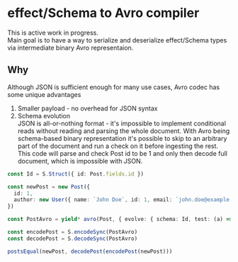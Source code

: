 # effect/Schema to Avro compiler

This is active work in progress.  
Main goal is to have a way to serialize and deserialize effect/Schema types via intermediate binary Avro representaion.

## Why

Although JSON is sufficient enough for many use cases, Avro codec has some unique advantages

1. Smaller payload - no overhead for JSON syntax
2. Schema evolution  
JSON is all-or-nothing format - it's impossible to implement conditional reads without reading and parsing the whole document.
With Avro being schema-based binary representation it's possible to skip to an arbitrary part of the document and run a check on it before ingesting the rest.  
This code will parse and check Post id to be 1 and only then decode full document, which is impossible with JSON.
```ts
const Id = S.Struct({ id: Post.fields.id })

const newPost = new Post({
  id: 1,
  author: new User({ name: `John Doe`, id: 1, email: `john.doe@example.com` }),
})

const PostAvro = yield* avro(Post, { evolve: { schema: Id, test: (a) => a.id === 1 } })

const encodePost = S.encodeSync(PostAvro)
const decodePost = S.decodeSync(PostAvro)

postsEqual(newPost, decodePost(encodePost(newPost)))
```

